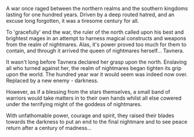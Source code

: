 A war once raged between the northern realms and the southern kingdoms lasting for one hundred years. Driven by a deep routed hatred, and an excuse long forgotten, it was a tiresome century for all.

To 'gracefully' end the war, the ruler of the north called upon his best and brightest mages in an attempt to harness magical constructs and weapons from the realm of nightmares. Alas, it's power proved too much for them to contain, and through it arrived the queen of nightmares herself... Tavnera.

It wasn't long before Tavnera declared her grasp upon the north. Enslaving all who turned against her, the realm of nightmares began tighten its grip upon the world. The hundred year war it would seem was indeed now over. Replaced by a new enemy - darkness.

However, as if a blessing from the stars themselves, a small band of warriors would take matters in to their own hands whilst all else cowered under the terrifying might of the goddess of nightmares.

With unfathomable power, courage and spirit, they raised their blades towards the darkness to put an end to the final nightmare and to see peace return after a century of madness...